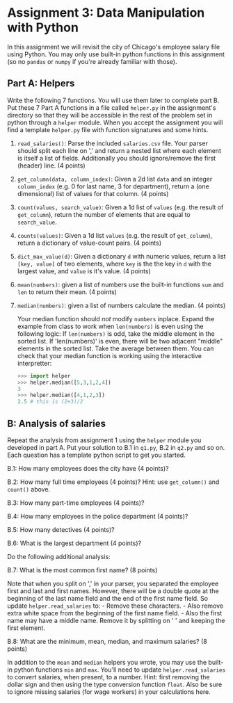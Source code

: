 # Assignment 3: Data Manipulation with Python
In this assignment we will revisit the city of Chicago's employee salary file using Python. You may only use built-in python functions in this assignment (so no `pandas` or `numpy` if you're already familiar with those).

## Part A: Helpers
Write the following 7 functions. You will use them later to complete part B. Put these 7 Part A functions in a file called `helper.py` in the assignment's directory so that they will be accessible in the rest of the problem set in python through a `helper` module. When you accept the assignment you will find a template `helper.py` file with function signatures and some hints.

 1. `read_salaries()`: Parse the included `salaries.csv` file. Your parser should split each line on ',' and return a nested list where each element is itself a list of fields. Additionally you should ignore/remove the first (header) line. (4 points)
 2. `get_column(data, column_index)`: Given a 2d list `data` and an integer `column_index` (e.g. 0 for last name, 3 for department), return a (one dimensional) list of values for that column. (4 points)
 3. `count(values, search_value)`: Given a 1d list of `values` (e.g. the result of `get_column`), return the number of elements that are equal to `search_value`.
 4. `counts(values)`: Given a 1d list `values` (e.g. the result of `get_column`), return a dictionary of value-count pairs. (4 points)
 5. `dict_max_value(d)`: Given a dictionary `d` with numeric values, return a list `[key, value]` of two elements, where `key` is the the key in `d` with the largest value, and `value` is it's value. (4 points)
 6. `mean(numbers)`: given a list of numbers use the built-in functions `sum` and `len` to return their mean. (4 points)
 7. `median(numbers)`: given a list of numbers calculate the median. (4 points)

    Your median function should *not* modify `numbers` inplace. Expand the example from class to work when `len(numbers)` is even using the following logic: If `len(numbers)` is odd, take the middle element in the sorted list. If 'len(numbers)' is even, there will be two adjacent "middle" elements in the sorted list. Take the average between them. You can check that your median function is working using the interactive interpretter:
    
    ```python
    >>> import helper
    >>> helper.median([5,3,1,2,4])
    3
    >>> helper.median([4,1,2,3])
    2.5 # this is (2+3)/2
    ```

## B: Analysis of salaries
Repeat the analysis from assignment 1 using the `helper` module you developed in part A. Put your solution to B.1 in `q1.py`, B.2 in `q2.py` and so on. Each question has a template python script to get you started.

B.1: How many employees does the city have (4 points)?

B.2: How many full time employees (4 points)? Hint: use `get_column()` and `count()` above.

B.3: How many part-time employees (4 points)?

B.4: How many employees in the police department (4 points)?

B.5: How many detectives (4 points)?

B.6: What is the largest department (4 points)?

Do the following additional analysis:

B.7: What is the most common first name? (8 points)

Note that when you split on ',' in your parser, you separated the employee first and last and first names. However, there will be a double quote at the beginning of the last name field and the end of the first name field. So update `helper.read_salaries` to:
    - Remove these characters.
    - Also remove extra white space from the beginning of the first name field.
    - Also the first name may have a middle name. Remove it by splitting on ' ' and keeping the first element.

B.8: What are the minimum, mean, median, and maximum salaries? (8 points)

In addition to the `mean` and `median` helpers you wrote, you may use the built-in python functions `min` and `max`. You'll need to update `helper.read_salaries` to convert salaries, when present, to a number. Hint: first removing the dollar sign and then using the type conversion function `float`. Also be sure to ignore missing salaries (for wage workers) in your calculations here.
